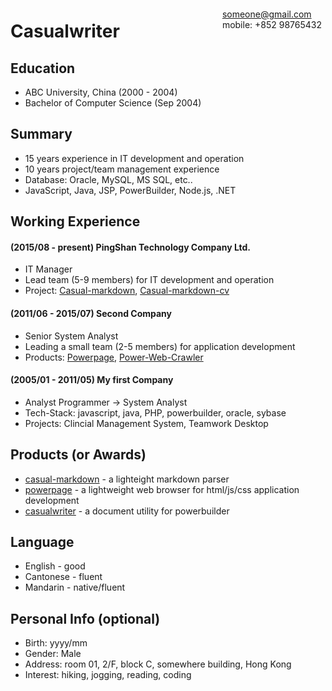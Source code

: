 <span style="float:right;padding:6px">someone@gmail.com<br>mobile: +852 98765432</span>

# Casualwriter  

## Education

* ABC University, China (2000 - 2004)
* Bachelor of Computer Science (Sep 2004)

## Summary

* 15 years experience in IT development and operation
* 10 years project/team management experience
* Database: Oracle, MySQL, MS SQL, etc..
* JavaScript, Java, JSP, PowerBuilder, Node.js, .NET

## Working Experience

#### (2015/08 - present) PingShan Technology Company Ltd.

* IT Manager
* Lead team (5-9 members) for IT development and operation
* Project: [Casual-markdown](https://github.com/casualwriter/casual-markdown), [Casual-markdown-cv](https://github.com/casualwriter/casual-markdown-cv)

#### (2011/06 - 2015/07) Second Company

* Senior System Analyst
* Leading a small team (2-5 members) for application development
* Products: [Powerpage](https://github.com/casualwriter/powerpage), [Power-Web-Crawler](https://github.com/casualwriter/powerpage-web-crawler)

#### (2005/01 - 2011/05) My first Company

* Analyst Programmer -> System Analyst
* Tech-Stack: javascript, java, PHP, powerbuilder, oracle, sybase
* Projects: Clincial Management System, Teamwork Desktop

## Products (or Awards)

* [casual-markdown](https://github.com/casualwriter/casual-markdown) - a lighteight markdown parser
* [powerpage](https://github.com/casualwriter/powerpage) - a lightweight web browser for html/js/css application development
* [casualwriter](http://www.geocities.ws/ck4hung) - a document utility for powerbuilder

## Language

* English - good
* Cantonese - fluent
* Mandarin - native/fluent

## Personal Info (optional)

* Birth: yyyy/mm
* Gender: Male
* Address: room 01, 2/F, block C, somewhere building, Hong Kong
* Interest: hiking, jogging, reading, coding
